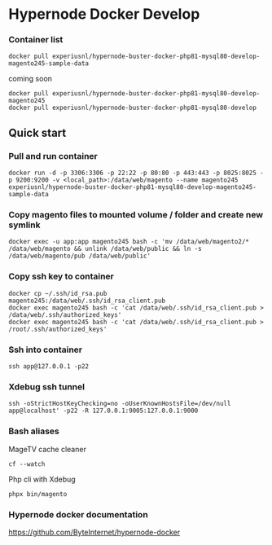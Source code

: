 
# Hypernode Docker Develop

### Container list

```
docker pull experiusnl/hypernode-buster-docker-php81-mysql80-develop-magento245-sample-data
```

coming soon
```
docker pull experiusnl/hypernode-buster-docker-php81-mysql80-develop-magento245
docker pull experiusnl/hypernode-buster-docker-php81-mysql80-develop
```

## Quick start

### Pull and run container

```
docker run -d -p 3306:3306 -p 22:22 -p 80:80 -p 443:443 -p 8025:8025 -p 9200:9200 -v <local_path>:/data/web/magento --name magento245 experiusnl/hypernode-buster-docker-php81-mysql80-develop-magento245-sample-data
```

### Copy magento files to mounted volume / folder and create new symlink

```
docker exec -u app:app magento245 bash -c 'mv /data/web/magento2/* /data/web/magento && unlink /data/web/public && ln -s /data/web/magento/pub /data/web/public'
```

### Copy ssh key to container

```
docker cp ~/.ssh/id_rsa.pub magento245:/data/web/.ssh/id_rsa_client.pub 
docker exec magento245 bash -c 'cat /data/web/.ssh/id_rsa_client.pub > /data/web/.ssh/authorized_keys'
docker exec magento245 bash -c 'cat /data/web/.ssh/id_rsa_client.pub > /root/.ssh/authorized_keys'
```

### Ssh into container
```
ssh app@127.0.0.1 -p22
```

### Xdebug ssh tunnel

```
ssh -oStrictHostKeyChecking=no -oUserKnownHostsFile=/dev/null app@localhost' -p22 -R 127.0.0.1:9005:127.0.0.1:9000
```

### Bash aliases

MageTV cache cleaner
```
cf --watch 
```

Php cli with Xdebug
```
phpx bin/magento
```

### Hypernode docker documentation
https://github.com/ByteInternet/hypernode-docker

